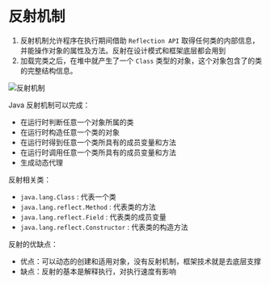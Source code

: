 # 反射机制

1.   反射机制允许程序在执行期间借助 `Reflection API` 取得任何类的内部信息，并能操作对象的属性及方法。反射在设计模式和框架底层都会用到
2.   加载完类之后，在堆中就产生了一个 `Class` 类型的对象，这个对象包含了的类的完整结构信息。

![反射机制](../assets/反射机制.jpg)

Java 反射机制可以完成：

-   在运行时判断任意一个对象所属的类
-   在运行时构造任意一个类的对象
-   在运行时得到任意一个类所具有的成员变量和方法
-   在运行时调用任意一个类所具有的成员变量和方法
-   生成动态代理

反射相关类：

-   `java.lang.Class` : 代表一个类
-   `java.lang.reflect.Method` : 代表类的方法
-   `java.lang.reflect.Field` : 代表类的成员变量
-   `java.lang.reflect.Constructor` : 代表类的构造方法

反射的优缺点：

-   优点：可以动态的创建和适用对象，没有反射机制，框架技术就是去底层支撑
-   缺点：反射的基本是解释执行，对执行速度有影响